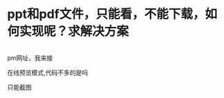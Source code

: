 # ppt和pdf文件，只能看，不能下载，如何实现呢？求解决方案


<img id="aimg_nEIZS" onclick="zoom(this, this.src, 0, 0, 0)" class="zoom" src="https://p.pstatp.com/origin/137800001c366b7b713a9" onmouseover="img_onmouseoverfunc(this)" onload="thumbImg(this)" border="0" alt="" />

pm网址，我来接

在线预览模式,代码不多的是吗

只能截图
